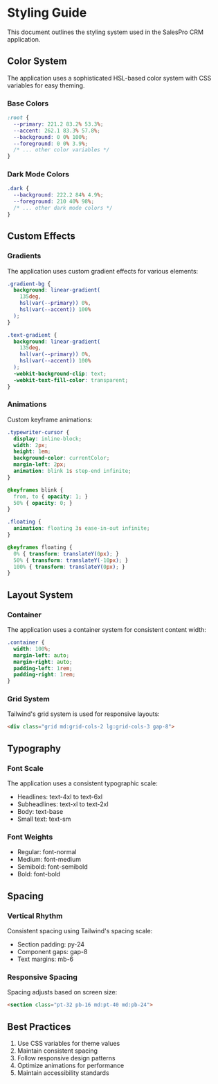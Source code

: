 # Styling Guide

This document outlines the styling system used in the SalesPro CRM application.

## Color System

The application uses a sophisticated HSL-based color system with CSS variables for easy theming.

### Base Colors

```css
:root {
  --primary: 221.2 83.2% 53.3%;
  --accent: 262.1 83.3% 57.8%;
  --background: 0 0% 100%;
  --foreground: 0 0% 3.9%;
  /* ... other color variables */
}
```

### Dark Mode Colors

```css
.dark {
  --background: 222.2 84% 4.9%;
  --foreground: 210 40% 98%;
  /* ... other dark mode colors */
}
```

## Custom Effects

### Gradients

The application uses custom gradient effects for various elements:

```css
.gradient-bg {
  background: linear-gradient(
    135deg,
    hsl(var(--primary)) 0%,
    hsl(var(--accent)) 100%
  );
}

.text-gradient {
  background: linear-gradient(
    135deg,
    hsl(var(--primary)) 0%,
    hsl(var(--accent)) 100%
  );
  -webkit-background-clip: text;
  -webkit-text-fill-color: transparent;
}
```

### Animations

Custom keyframe animations:

```css
.typewriter-cursor {
  display: inline-block;
  width: 2px;
  height: 1em;
  background-color: currentColor;
  margin-left: 2px;
  animation: blink 1s step-end infinite;
}

@keyframes blink {
  from, to { opacity: 1; }
  50% { opacity: 0; }
}

.floating {
  animation: floating 3s ease-in-out infinite;
}

@keyframes floating {
  0% { transform: translateY(0px); }
  50% { transform: translateY(-10px); }
  100% { transform: translateY(0px); }
}
```

## Layout System

### Container

The application uses a container system for consistent content width:

```css
.container {
  width: 100%;
  margin-left: auto;
  margin-right: auto;
  padding-left: 1rem;
  padding-right: 1rem;
}
```

### Grid System

Tailwind's grid system is used for responsive layouts:

```html
<div class="grid md:grid-cols-2 lg:grid-cols-3 gap-8">
```

## Typography

### Font Scale

The application uses a consistent typographic scale:

- Headlines: text-4xl to text-6xl
- Subheadlines: text-xl to text-2xl
- Body: text-base
- Small text: text-sm

### Font Weights

- Regular: font-normal
- Medium: font-medium
- Semibold: font-semibold
- Bold: font-bold

## Spacing

### Vertical Rhythm

Consistent spacing using Tailwind's spacing scale:

- Section padding: py-24
- Component gaps: gap-8
- Text margins: mb-6

### Responsive Spacing

Spacing adjusts based on screen size:

```html
<section class="pt-32 pb-16 md:pt-40 md:pb-24">
```

## Best Practices

1. Use CSS variables for theme values
2. Maintain consistent spacing
3. Follow responsive design patterns
4. Optimize animations for performance
5. Maintain accessibility standards